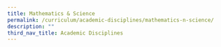 ```yaml
---
title: Mathematics & Science
permalink: /curriculum/academic-disciplines/mathematics-n-science/
description: ""
third_nav_title: Academic Disciplines
---
```


